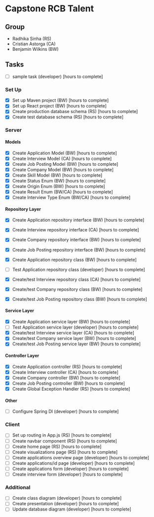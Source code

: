 # Capstone RCB Talent

## Group 

- Radhika Sinha (RS)
- Cristian Astorga (CA)
- Benjamin Wilkins (BW)

## Tasks

* [ ] sample task (developer) [hours to complete]

### Set Up

* [x] Set up Maven project (BW) [hours to complete]
* [x] Set up React project (BW) [hours to complete]
* [x] Create production database schema (RS) [hours to complete]
* [x] Create test database schema (RS) [hours to complete]

### Server

#### Models

* [x] Create Application Model (BW) [hours to complete]
* [x] Create Interview Model (CA) [hours to complete]
* [x] Create Job Posting Model (BW) [hours to complete]
* [x] Create Company Model (BW) [hours to complete]
* [x] Create Skill Model (BW) [hours to complete]
* [x] Create Status Enum (BW) [hours to complete]
* [x] Create Origin Enum (BW) [hours to complete]
* [x] Create Result Enum (BW/CA) [hours to complete]
* [x] Create Interview Type Enum (BW/CA) [hours to complete]

#### Repository Layer

* [x] Create Application repository interface (BW) [hours to complete]
* [x] Create Interview repository interface (CA) [hours to complete]
* [x] Create Company repository interface (BW) [hours to complete]
* [x] Create Job Posting repository interface (BW) [hours to complete]


* [x] Create Application repository class (BW) [hours to complete]
* [ ] Test Application repository class (developer) [hours to complete]
* [x] Create/test Interview repository class (CA) [hours to complete]
* [x] Create/test Company repository class (BW) [hours to complete]
* [x] Create/test Job Posting repository class (BW) [hours to complete]

#### Service Layer

* [x] Create Application service layer (BW) [hours to complete]
* [ ] Test Application service layer (developer) [hours to complete]
* [x] Create/test Interview service layer (CA) [hours to complete]
* [x] Create/test Company service layer (BW) [hours to complete]
* [x] Create/test Job Posting service layer (BW) [hours to complete]

#### Controller Layer

* [x] Create Application controller (RS) [hours to complete]
* [x] Create Interview controller (CA) [hours to complete]
* [x] Create Company controller (BW) [hours to complete]
* [x] Create Job Posting controller (BW) [hours to complete]
* [x] Create Global Exception Handler (RS) [hours to complete]

#### Other

* [ ] Configure Spring DI (developer) [hours to complete]
      
### Client

* [ ] Set up routing in App.js (RS) [hours to complete]
* [ ] Create navbar component (RS) [hours to complete]
* [ ] Create home page (RS) [hours to complete]
* [ ] Create visualizations page (RS) [hours to complete]
* [ ] Create applications overview page (developer) [hours to complete]
* [ ] Create applications/id page (developer) [hours to complete]
* [ ] Create applications form (developer) [hours to complete]
* [ ] Create interview form (developer) [hours to complete]

### Additional

* [ ] Create class diagram (developer) [hours to complete]
* [ ] Create presentation (developer) [hours to complete]
* [ ] Update database diagram (developer) [hours to complete]
